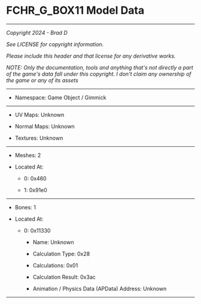 # FCHR_G_BOX11 Model Data

---

*Copyright 2024 - Brad D*

*See LICENSE for copyright information.*

*Please include this header and that license for any derivative works.*

*NOTE: Only the documentation, tools and anything that's not directly a part of the game's data fall under this copyright. I don't claim any ownership of the game or any of its assets*

---

* Namespace: Game Object / Gimmick

---

* UV Maps: Unknown

* Normal Maps: Unknown

* Textures: Unknown

---

* Meshes: 2

* Located At:

  * 0: 0x460

  * 1: 0x91e0

---

* Bones: 1

* Located At:

  * 0: 0x11330

    * Name: Unknown

    * Calculation Type: 0x28

    * Calculations: 0x01

    * Calculation Result: 0x3ac

    * Animation / Physics Data (APData) Address: Unknown

---

